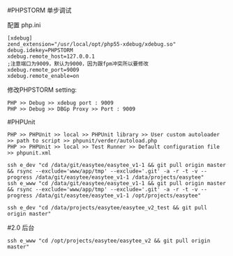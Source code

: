 
#PHPSTORM 单步调试

配置 php.ini

    [xdebug]
    zend_extension="/usr/local/opt/php55-xdebug/xdebug.so"
    debug.idekey=PHPSTORM
    xdebug.remote_host=127.0.0.1
    ;注意端口为9009，默认为9000，因为跟fpm冲突所以要修改
    xdebug.remote_port=9009
    xdebug.remote_enable=on

修改PHPSTORM setting:

    PHP >> Debug >> xdebug port : 9009
    PHP >> Debug >> DBGp Proxy >> Port : 9009

#PHPUnit

    PHP >> PHPUnit >> local >> PHPUnit library >> User custom autoloader >> path to script >> phpunit/verder/autoload.php
    PHP >> PHPUnit >> local >> Test Runner >> Default configuration file >> phpunit.xml

    ssh e_dev "cd /data/git/easytee/easytee_v1-1 && git pull origin master && rsync --exclude='www/app/tmp' --exclude='.git' -a -r -t -v --progress /data/git/easytee/easytee_v1-1 /data/projects/easytee"
    ssh e_www "cd /data/git/easytee/easytee_v1-1 && git pull origin master && rsync --exclude='www/app/tmp' --exclude='.git' -a -r -t -v --progress /data/git/easytee/easytee_v1-1 /opt/projects/easytee"

    ssh e_dev "cd /data/projects/easytee/easytee_v2_test && git pull origin master"


#2.0 后台

    ssh e_www "cd /opt/projects/easytee/easytee_v2 && git pull origin master"